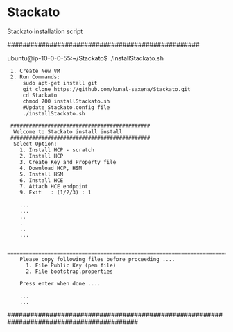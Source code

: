 # Stackato
Stackato installation script

##################################################

ubuntu@ip-10-0-0-55:~/Stackato$ ./installStackato.sh

     1. Create New VM
     2. Run Commands: 
         sudo apt-get install git
         git clone https://github.com/kunal-saxena/Stackato.git
         cd Stackato
         chmod 700 installStackato.sh
         #Update Stackato.config file
         ./installStackato.sh
        
     #############################################  
      Welcome to Stackato install install
     #############################################
      Select Option:
        1. Install HCP - scratch    
        2. Install HCP
        3. Create Key and Property file
        4. Download HCP, HSM
        5. Install HSM
        6. Install HCE
        7. Attach HCE endpoint
        9. Exit   : (1/2/3) : 1

        ...
        ...
        ..
        .
        ..
        ...

        =======================================================================
        Please copy following files before proceeding ....
          1. File Public Key (pem file)
          2. File bootstrap.properties
        
        Press enter when done ....

        ...
        ...
        


##########################################################################################

